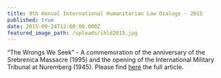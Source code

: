 ```yaml
---
title: 9th Annual International Humanitarian Law Dialogs - 2015
published: true
date: 2015-09-24T12:00:00.000Z
featured_image_path: /uploads/ihld2015.jpg
---
```



“The Wrongs We Seek” - A commemoration of the anniversary of the Srebrenica Massacre (1995) and the opening of the International Military Tribunal at Nuremberg (1945). Please find [here](https://www.international-criminal-justice-today.org/news/9th-annual-international-humanitarian-law-dialogs/) the full article.